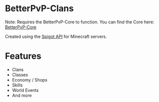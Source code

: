 # BetterPvP-Clans

Note: Requires the BetterPvP-Core to function.
You can find the Core here: [BetterPvP-Core](https://github.com/Tomhoogstra/BetterPvP-Core)

Created using the [Spigot API](https://www.spigotmc.org/) for Minecraft servers.

# Features
- Clans
- Classes
- Economy / Shops
- Skills
- World Events
- And more
